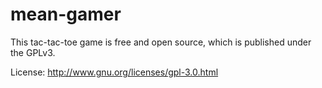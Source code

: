 mean-gamer
==========

This tac-tac-toe game is free and open source, which is published under the GPLv3.

License: http://www.gnu.org/licenses/gpl-3.0.html